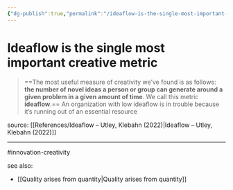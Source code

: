 ```yaml
---
{"dg-publish":true,"permalink":"/ideaflow-is-the-single-most-important-creative-metric/"}
---
```



# Ideaflow is the single most important creative metric

> ==The most useful measure of creativity we’ve found is as follows: **the number of novel ideas a person or group can generate around a given problem in a given amount of time**. We call this metric **ideaflow**.== An organization with low ideaflow is in trouble because it’s running out of an essential resource

source: [[References/Ideaflow – Utley, Klebahn (2022)\|Ideaflow – Utley, Klebahn (2022)]]

---
#innovation-creativity 

see also:
- [[Quality arises from quantity\|Quality arises from quantity]]